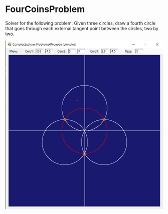 # FourCoinsProblem
Solver for the following problem: Given three circles, draw a fourth circle that goes through each external tangent point between the circles, two by two.

![My Image](FourCoinsProblem.png)
